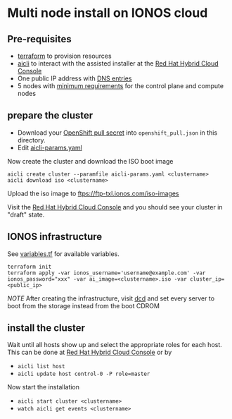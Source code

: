 # Multi node install on IONOS cloud

## Pre-requisites

* [terraform](https://www.terraform.io/) to provision resources
* [aicli](https://github.com/karmab/aicli) to interact with the assisted installer at the [Red Hat Hybrid Cloud Console](https://console.redhat.com/openshift)
* One public IP address with [DNS entries](https://docs.openshift.com/container-platform/4.11/installing/installing_bare_metal_ipi/ipi-install-prerequisites.html#network-requirements_ipi-install-prerequisites)
* 5 nodes with [minimum requirements](https://docs.openshift.com/container-platform/4.11/installing/installing_platform_agnostic/installing-platform-agnostic.html#installation-minimum-resource-requirements_installing-platform-agnostic) for the control plane and compute nodes

## prepare the cluster

* Download your [OpenShift pull secret](https://console.redhat.com/openshift/install/pull-secret)
into `openshift_pull.json` in this directory. 
* Edit [aicli-params.yaml](aicli-params.yaml)

Now create the cluster and download the ISO boot image

```
aicli create cluster --paramfile aicli-params.yaml <clustername>
aicli download iso <clustername>
```

Upload the iso image to [ftps://ftp-txl.ionos.com/iso-images](ftps://ftp-txl.ionos.com/iso-images)

Visit the [Red Hat Hybrid Cloud Console](https://console.redhat.com/) and you should see your cluster in "draft" state.


## IONOS infrastructure

See [variables.tf](variables.tf) for available variables.

```
terraform init
terraform apply -var ionos_username='username@example.com' -var ionos_password="xxx" -var ai_image=<clustername>.iso -var cluster_ip=<public_ip>
```

*NOTE* After creating the infrastructure, visit [dcd](https://dcd.ionos.com/) and set every
server to boot from the storage instead from the boot CDROM

## install the cluster

Wait until all hosts show up and select the appropriate roles for each host. This can be done at [Red Hat Hybrid Cloud Console](https://console.redhat.com/openshift) or by
* `aicli list host`
* `aicli update host control-0 -P role=master`

Now start the installation 
* `aicli start cluster <clustername>` 
* `watch aicli get events <clustername>`
